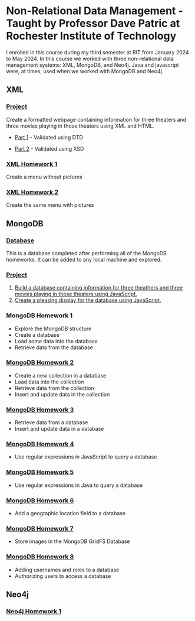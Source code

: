 # Non-Relational Data Management - Taught by Professor Dave Patric at Rochester Institute of Technology

I enrolled in this course during my third semester at RIT from January 2024 to May 2024. In this course we worked with three non-relational data management systems: XML, MongoDB, and Neo4j. Java and javascript were, at times, used when we worked with MongoDB and Neo4j.

## XML

  ### [Project](XMLProject)

  Create a formatted webpage containing information for three theaters and three movies playing in those theaters using XML and HTML.

  - [Part 1](XMLProject/LongTorales1) - Validated using DTD
    
  - [Part 2](XMLProject/LongTorales2) - Validated using XSD
  
  ### [XML Homework 1](<Week 2/XMLPe01>)

  Create a menu without pictures

  ### [XML Homework 2](<Week 2/XMLPe02>)

  Create the same menu with pictures

## MongoDB

  ### [Database](mongodb)

  This is a database completed after performing all of the MongoDB homeworks. It can be added to any local machine and explored.
  
  ### [Project](MongoProject)

  1. [Build a database containing information for three theathers and three movies playing in those theaters using JavaScript.](MongoProject/LongTorales/LongTorales.js)
  2. [Create a pleasing display for the database using JavaScript.](MongoProject/LongTorales/LongToralesDisplay.js)

  ### MongoDB Homework 1

  - Explore the MongoDB structure
  - Create a database
  - Load some data into the database
  - Retrieve data from the database
  
  ### [MongoDB Homework 2](<Week 3>)

  - Create a new collection in a database
  - Load data into the collection
  - Retrieve data from the collection
  - Insert and update data in the collection

  ### [MongoDB Homework 3](<Week 4/LongTorales.js>)

  - Retrieve data from a database
  - Insert and update data in a database

  ### [MongoDB Homework 4](<Week 4/PE04regex.js>)

  - Use regular expressions in JavaScript to query a database

  ### [MongoDB Homework 5](<Week 5/Regex/src/Regex.java>)

  - Use regular expressions in Java to query a database

  ### [MongoDB Homework 6](<Week 5/LongToralesMPe06/2.js>)

  - Add a geographic location field to a database

  ### [MongoDB Homework 7](<Week 6>)

  - Store images in the MongoDB GridFS Database

  ### [MongoDB Homework 8](<Week 7>)

  - Adding usernames and roles to a database
  - Authorizing users to access a database
  
## Neo4j

  ### [Neo4j Homework 1]()
